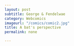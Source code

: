 ```yaml
---
layout: post
subtitle: George & Fendelwae
category: Webcomics
imageurl: "/comics/comic2.jpg"
title: A bat's perspective
permalink: none

---
```

